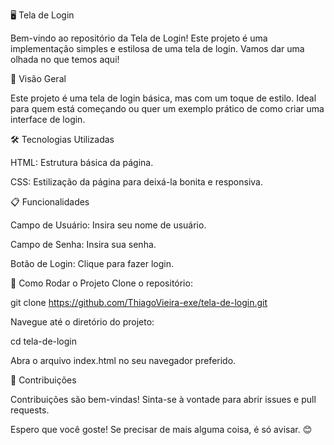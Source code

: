 🖥️ Tela de Login

Bem-vindo ao repositório da Tela de Login! Este projeto é uma implementação simples e estilosa de uma tela de login. Vamos dar uma olhada no que temos aqui!

🚀 Visão Geral

Este projeto é uma tela de login básica, mas com um toque de estilo. Ideal para quem está começando ou quer um exemplo prático de como criar uma interface de login.

🛠️ Tecnologias Utilizadas

HTML: Estrutura básica da página.

CSS: Estilização da página para deixá-la bonita e responsiva.

📋 Funcionalidades

Campo de Usuário: Insira seu nome de usuário.

Campo de Senha: Insira sua senha.

Botão de Login: Clique para fazer login.

🚀 Como Rodar o Projeto
Clone o repositório:

git clone https://github.com/ThiagoVieira-exe/tela-de-login.git

Navegue até o diretório do projeto:

cd tela-de-login

Abra o arquivo index.html no seu navegador preferido.

🤝 Contribuições

Contribuições são bem-vindas! Sinta-se à vontade para abrir issues e pull requests.

Espero que você goste! Se precisar de mais alguma coisa, é só avisar. 😊

